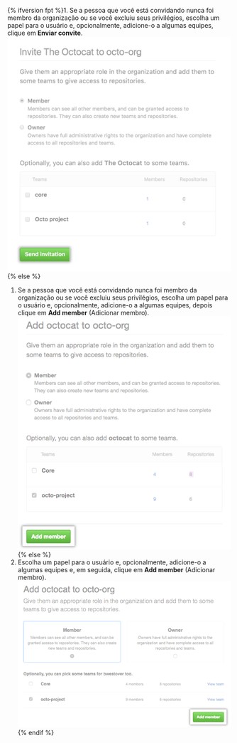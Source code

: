 {% ifversion fpt %}1. Se a pessoa que você está convidando nunca foi membro da organização ou se você excluiu seus privilégios, escolha um papel para o usuário e, opcionalmente, adicione-o a algumas equipes, clique em **Enviar convite**.
  ![Opções Role and team (Função e equipe) e botão send invitation (enviar convite)](/assets/images/help/organizations/add-role-send-invitation.png){% else %}
1. Se a pessoa que você está convidando nunca foi membro da organização ou se você excluiu seus privilégios, escolha um papel para o usuário e, opcionalmente, adicione-o a algumas equipes, depois clique em **Add member** (Adicionar membro). ![Opções de função e equipe e botão de adição de integrante](/assets/images/help/organizations/add-role-add-member.png){% else %}
1. Escolha um papel para o usuário e, opcionalmente, adicione-o a algumas equipes e, em seguida, clique em **Add member** (Adicionar membro). ![Opções de função e equipe e botão de adição de integrante](/assets/images/help/organizations/add-role-add-member-2.7-lower.png){% endif %}
